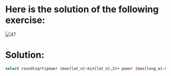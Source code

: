 # Here is the solution of the following exercise:
![47](https://github.com/lamia-datalover/SQL_Hackerrank_exercises/assets/145395677/95deb5d8-0330-462e-b7d9-b18531332ed6)

# Solution:
```bash
select round(sqrt(power (max(lat_n)-min(lat_n),2)+ power (max(long_w)-min(long_w),2)),4) from station;
```
